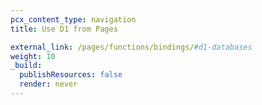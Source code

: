 ```yaml
---
pcx_content_type: navigation
title: Use D1 from Pages 

external_link: /pages/functions/bindings/#d1-databases 
weight: 10
_build:
  publishResources: false
  render: never
---
```

